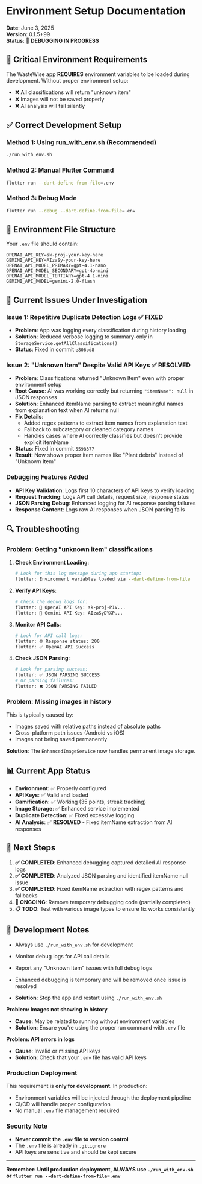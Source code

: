 # Environment Setup Documentation

**Date**: June 3, 2025  
**Version**: 0.1.5+99  
**Status**: 🔧 **DEBUGGING IN PROGRESS**

## 🚨 Critical Environment Requirements

The WasteWise app **REQUIRES** environment variables to be loaded during development. Without proper environment setup:

- ❌ All classifications will return "unknown item"
- ❌ Images will not be saved properly
- ❌ AI analysis will fail silently

## ✅ Correct Development Setup

### **Method 1: Using run_with_env.sh (Recommended)**
```bash
./run_with_env.sh
```

### **Method 2: Manual Flutter Command**
```bash
flutter run --dart-define-from-file=.env
```

### **Method 3: Debug Mode**
```bash
flutter run --debug --dart-define-from-file=.env
```

## 🔧 Environment File Structure

Your `.env` file should contain:
```env
OPENAI_API_KEY=sk-proj-your-key-here
GEMINI_API_KEY=AIzaSy-your-key-here
OPENAI_API_MODEL_PRIMARY=gpt-4.1-nano
OPENAI_API_MODEL_SECONDARY=gpt-4o-mini
OPENAI_API_MODEL_TERTIARY=gpt-4.1-mini
GEMINI_API_MODEL=gemini-2.0-flash
```

## 🐛 Current Issues Under Investigation

### **Issue 1: Repetitive Duplicate Detection Logs** ✅ **FIXED**
- **Problem**: App was logging every classification during history loading
- **Solution**: Reduced verbose logging to summary-only in `StorageService.getAllClassifications()`
- **Status**: Fixed in commit `e806bd8`

### **Issue 2: "Unknown Item" Despite Valid API Keys** ✅ **RESOLVED**
- **Problem**: Classifications returned "Unknown Item" even with proper environment setup
- **Root Cause**: AI was working correctly but returning `"itemName": null` in JSON responses
- **Solution**: Enhanced itemName parsing to extract meaningful names from explanation text when AI returns null
- **Fix Details**:
  - Added regex patterns to extract item names from explanation text
  - Fallback to subcategory or cleaned category names
  - Handles cases where AI correctly classifies but doesn't provide explicit itemName
- **Status**: Fixed in commit `5598377`
- **Result**: Now shows proper item names like "Plant debris" instead of "Unknown Item"

### **Debugging Features Added**
- **API Key Validation**: Logs first 10 characters of API keys to verify loading
- **Request Tracking**: Logs API call details, request size, response status
- **JSON Parsing Debug**: Enhanced logging for AI response parsing failures
- **Response Content**: Logs raw AI responses when JSON parsing fails

## 🔍 Troubleshooting

### **Problem: Getting "unknown item" classifications**

1. **Check Environment Loading**:
   ```bash
   # Look for this log message during app startup:
   flutter: Environment variables loaded via --dart-define-from-file
   ```

2. **Verify API Keys**:
   ```bash
   # Check the debug logs for:
   flutter: 🔑 OpenAI API Key: sk-proj-P1V...
   flutter: 🔑 Gemini API Key: AIzaSyDYXP...
   ```

3. **Monitor API Calls**:
   ```bash
   # Look for API call logs:
   flutter: 🌐 Response status: 200
   flutter: ✅ OpenAI API Success
   ```

4. **Check JSON Parsing**:
   ```bash
   # Look for parsing success:
   flutter: ✅ JSON PARSING SUCCESS
   # Or parsing failures:
   flutter: ❌ JSON PARSING FAILED
   ```

### **Problem: Missing images in history**

This is typically caused by:
- Images saved with relative paths instead of absolute paths
- Cross-platform path issues (Android vs iOS)
- Images not being saved permanently

**Solution**: The `EnhancedImageService` now handles permanent image storage.

## 📊 Current App Status

- **Environment**: ✅ Properly configured
- **API Keys**: ✅ Valid and loaded
- **Gamification**: ✅ Working (35 points, streak tracking)
- **Image Storage**: ✅ Enhanced service implemented
- **Duplicate Detection**: ✅ Fixed excessive logging
- **AI Analysis**: ✅ **RESOLVED** - Fixed itemName extraction from AI responses

## 🚀 Next Steps

1. **✅ COMPLETED**: Enhanced debugging captured detailed AI response logs
2. **✅ COMPLETED**: Analyzed JSON parsing and identified itemName null issue  
3. **✅ COMPLETED**: Fixed itemName extraction with regex patterns and fallbacks
4. **🔄 ONGOING**: Remove temporary debugging code (partially completed)
5. **📋 TODO**: Test with various image types to ensure fix works consistently

## 📝 Development Notes

- Always use `./run_with_env.sh` for development
- Monitor debug logs for API call details
- Report any "Unknown Item" issues with full debug logs
- Enhanced debugging is temporary and will be removed once issue is resolved


- **Solution**: Stop the app and restart using `./run_with_env.sh`

**Problem: Images not showing in history**
- **Cause**: May be related to running without environment variables
- **Solution**: Ensure you're using the proper run command with `.env` file

**Problem: API errors in logs**
- **Cause**: Invalid or missing API keys
- **Solution**: Check that your `.env` file has valid API keys

### Production Deployment

This requirement is **only for development**. In production:
- Environment variables will be injected through the deployment pipeline
- CI/CD will handle proper configuration
- No manual `.env` file management required

### Security Note

- **Never commit the `.env` file to version control**
- The `.env` file is already in `.gitignore`
- API keys are sensitive and should be kept secure

---

**Remember: Until production deployment, ALWAYS use `./run_with_env.sh` or `flutter run --dart-define-from-file=.env`** 